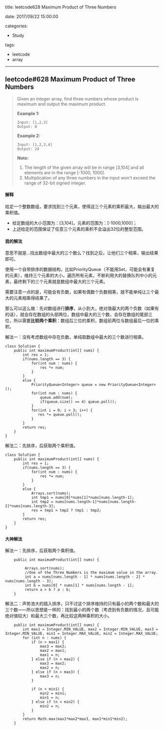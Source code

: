 title: leetcode628 Maximum Product of Three Numbers

date: 2017/09/22 15:00:00

categories:

- Study

tags:

- leetcode
- array

---

## leetcode#628 Maximum Product of Three Numbers

>Given an integer array, find three numbers whose product is maximum and output the maximum product.
>
>**Example 1:**
>
>```
>Input: [1,2,3]
>Output: 6
>
>```
>
>**Example 2:**
>
>```
>Input: [1,2,3,4]
>Output: 24
>
>```
>
>**Note:**
>
>1. The length of the given array will be in range [3,104] and all elements are in the range [-1000, 1000].
>2. Multiplication of any three numbers in the input won't exceed the range of 32-bit signed integer.

#### 解释

给定一个整数数组，要求找到三个元素，使得这三个元素的乘积最大，输出最大的乘积值。

- 给定数组的大小范围为：[3,104]，元素的范围为：[-1000,1000]；
- 上述给定的范围保证了任意三个元素的乘积不会溢出32位的整型范围。

#### 我的解法

意思不就是...找出数组中最大的三个数么？找到之后，让他们三个相乘，输出结果即可。

使用一个自带排序的数据结构，比如PriorityQueue（不能用Set，可能会有重复的元素），维持三个元素的大小，遍历所有元素，不断利用大的替换队列中小的元素，最终剩下的三个元素就是数组中最大的三个元素。

需要注意一点的是，可能会有负数，如果有偶数个负数相乘，就不能单纯让三个最大的元素相乘得结果了。

那么可以这么做：先对数组进行**排序**，从小到大，绝对值最大的两个负数（如果有的话），就会存在数组的头部两位，数组中最大的三个数，会存在数组的尾部三位，所以需要**比较两个乘积**：数组后三位的乘积，数组前两位与数组最后一位的乘积。

解法一：没有考虑数组中存在负数，单纯取数组中最大的三个数进行相乘。

```
class Solution {
    public int maximumProduct(int[] nums) {
        int res = 1;
        if(nums.length == 3) {
            for(int num : nums) {
                res *= num;
            }
        }
        else {
            PriorityQueue<Integer> queue = new PriorityQueue<Integer>();
            for(int num : nums) {
                queue.add(num);
                if(queue.size() == 4) queue.poll();
            }
            for(int i = 0; i < 3; i++) {
               res *= queue.poll(); 
            }
        }
        return res;
    }
}
```

解法二：先排序，后获取两个乘积值。

```
class Solution {
    public int maximumProduct(int[] nums) {
        int res = 1;
        if(nums.length == 3) {
            for(int num : nums) {
                res *= num;
            }
        }
        else {
            Arrays.sort(nums);
            int tmp1 = nums[0]*nums[1]*nums[nums.length-1];
            int tmp2 = nums[nums.length-1]*nums[nums.length-2]*nums[nums.length-3];
            res = tmp1 > tmp2 ? tmp1 : tmp2;
        }
        return res;
    }
}
```

#### 大神解法

解法一：先排序，后获取两个乘积值。

```
    public int maximumProduct(int[] nums) {
        
         Arrays.sort(nums);
         //One of the Three Numbers is the maximum value in the array.
         int a = nums[nums.length - 1] * nums[nums.length - 2] * nums[nums.length - 3];
         int b = nums[0] * nums[1] * nums[nums.length - 1];
         return a > b ? a : b;
    }
```

解法二：声势浩大的插入排序，只不过这个排序维持的只有最小的两个数和最大的三个数——所以思想是一样的：找到最小的两个数（考虑到有负数的情况，且可能绝对值较大）和最大三个数，再比较这两种乘积的大小。

```
    public int maximumProduct(int[] nums) {
        int max1 = Integer.MIN_VALUE, max2 = Integer.MIN_VALUE, max3 = Integer.MIN_VALUE, min1 = Integer.MAX_VALUE, min2 = Integer.MAX_VALUE;
        for (int n : nums) {
            if (n > max1) {
                max3 = max2;
                max2 = max1;
                max1 = n;
            } else if (n > max2) {
                max3 = max2;
                max2 = n;
            } else if (n > max3) {
                max3 = n;
            }

            if (n < min1) {
                min2 = min1;
                min1 = n;
            } else if (n < min2) {
                min2 = n;
            }
        }
        return Math.max(max1*max2*max3, max1*min1*min2);
    }
```